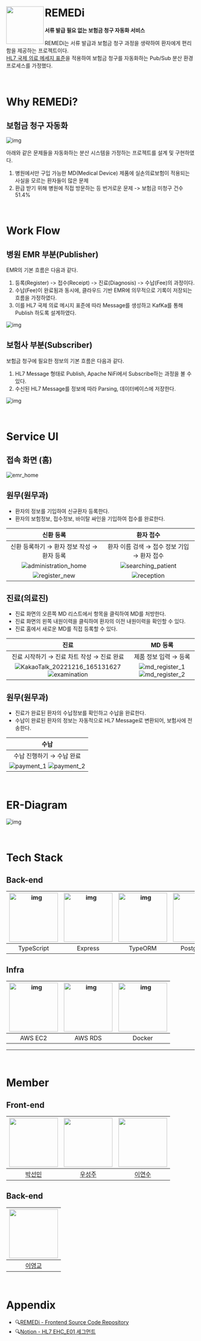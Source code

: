 # <img src="https://github.com/YoungGyo-00/remedi-backend/assets/89639470/41afa1d0-5877-4123-9472-4ab7d3f03c46" align="left" width="100"></a> **REMEDi**
**서류 발급 필요 없는 보험금 청구 자동화 서비스**
<br/>

REMEDi는 서류 발급과 보험금 청구 과정을 생략하여 환자에게 편리함을 제공하는 프로젝트이다.<br/>
[HL7 국제 의료 메세지 표준](https://hl7-definition.caristix.com/v2/HL7v2.7/TriggerEvents/EHC_E01)을 적용하여 보험금 청구를 자동화하는 Pub/Sub 분산 환경 프로세스를 가정했다.

<br/>

# Why REMEDi?
## 보험금 청구 자동화
![img](https://user-images.githubusercontent.com/89639470/208136362-99d9940c-dc64-4525-b14e-2854ab36d163.png)

아래와 같은 문제들을 자동화하는 분산 시스템을 가정하는 프로젝트를 설계 및 구현하였다.
1. 병원에서만 구입 가능한 MD(Medical Device) 제품에 실손의료보험이 적용되는 사실을 모르는 환자들이 많은 문제<br/>
2. 환급 받기 위해 병원에 직접 방문하는 등 번거로운 문제 -> 보험금 미청구 건수 51.4%

<br/>

# Work Flow
## 병원 EMR 부분(Publisher)

EMR의 기본 흐름은 다음과 같다.
1. 등록(Register) -> 접수(Receipt) -> 진료(Diagnosis) -> 수납(Fee)의 과정이다.<br/>
2. 수납(Fee)이 완료됨과 동시에, 클라우드 기반 EMR에 의무적으로 기록이 저장되는 흐름을 가정하였다.<br/>
3. 이를 HL7 국제 의료 메시지 표준에 따라 Message를 생성하고 KafKa를 통해 Publish 하도록 설계하였다.

![img](https://user-images.githubusercontent.com/89639470/208124967-0273fe33-47f8-43bc-9aa1-3dc28698fa04.png)

## 보험사 부분(Subscriber)

보험금 청구에 필요한 정보의 기본 흐름은 다음과 같다.
1. HL7 Message 형태로 Publish, Apache NiFi에서 Subscribe하는 과정을 볼 수 있다.<br/>
2. 수신된 HL7 Message를 정보에 따라 Parsing, 데이터베이스에 저장한다.<br/>

![img](https://user-images.githubusercontent.com/89639470/208132648-ba6d6769-d47d-4a92-b78e-b7d5a7a08308.png)

<br/>

# Service UI
## 접속 화면 (홈)
![emr_home](https://user-images.githubusercontent.com/102170253/207537231-498200df-b95a-4f9d-9679-7e08e5d2dde3.png)

## 원무(원무과)

-   환자의 정보를 기입하여 신규환자 등록한다.
-   환자의 보험정보, 접수정보, 바이탈 싸인을 기입하여 접수를 완료한다.

|                                                           신환 등록                                                            |                                                          환자 접수                                                           |
| :----------------------------------------------------------------------------------------------------------------------------: | :--------------------------------------------------------------------------------------------------------------------------: |
|                                           신환 등록하기 → 환자 정보 작성 → 환자 등록                                           |                                         환자 이름 검색 → 접수 정보 기입 → 환자 접수                                          |
| ![administration_home](https://user-images.githubusercontent.com/102170253/207537274-3f4a3b1b-ea71-49e8-a6bc-3697c5878989.png) | ![searching_patient](https://user-images.githubusercontent.com/102170253/207537271-bd6adbab-27bc-485d-93cf-450d834a0141.png) |
|    ![register_new](https://user-images.githubusercontent.com/102170253/207537268-eaab742b-ada8-45ac-9bd6-85015767dcdb.png)     |     ![reception](https://user-images.githubusercontent.com/102170253/207537263-4ba78a0a-90b7-46c7-a33c-7c1b9a8ea477.png)     |

## 진료(의료진)

-   진료 화면의 오른쪽 MD 리스트에서 항목을 클릭하여 MD를 처방한다.
-   진료 화면의 왼쪽 내원이력을 클릭하여 환자의 이전 내원이력을 확인할 수 있다.
-   진료 홈에서 새로운 MD를 직접 등록할 수 있다.

|                                                                                                                              진료                                                                                                                              |                                                                                                                      MD 등록                                                                                                                      |
| :------------------------------------------------------------------------------------------------------------------------------------------------------------------------------------------------------------------------------------------------------------: | :-----------------------------------------------------------------------------------------------------------------------------------------------------------------------------------------------------------------------------------------------: |
|                                                                                                           진료 시작하기 → 진료 차트 작성 → 진료 완료                                                                                                           |                                                                                                               제품 정보 입력 → 등록                                                                                                               |
| ![KakaoTalk_20221216_165131627](https://user-images.githubusercontent.com/102170253/208052816-141f1a7f-162d-4421-bc2d-617871b9b62e.png) ![examination](https://user-images.githubusercontent.com/102170253/208051467-7a6a7f14-7a4e-4fcf-8d26-57943984d296.png) | ![md_register_1](https://user-images.githubusercontent.com/102170253/208051410-eb933cac-00e6-490d-8644-f86385987a56.png) ![md_register_2](https://user-images.githubusercontent.com/102170253/208051415-7a598cdb-c1b8-435e-80f2-3f1b3aa307b1.png) |

## 원무(원무과)

-   진료가 완료된 환자의 수납정보를 확인하고 수납을 완료한다.
-   수납이 완료된 환자의 정보는 자동적으로 HL7 Message로 변환되어, 보험사에 전송한다.

|                                                                                                                   수납                                                                                                                    |
| :---------------------------------------------------------------------------------------------------------------------------------------------------------------------------------------------------------------------------------------: |
|                                                                                                         수납 진행하기 → 수납 완료                                                                                                         |
| ![payment_1](https://user-images.githubusercontent.com/102170253/207537296-b6b6f870-a74a-4df9-864a-dc895037ee4b.png) ![payment_2](https://user-images.githubusercontent.com/102170253/207537255-3fd4c7df-089c-4da5-86cd-c4b12330fb32.png) |

<br/>

# ER-Diagram
![img](https://user-images.githubusercontent.com/89639470/208146922-cb8ddfb6-34bb-4132-a2c8-ab33c3106580.png)

<br/>

# Tech Stack
## Back-end
| <img width="130" alt="img" src="https://user-images.githubusercontent.com/89639470/208116529-71d56833-2597-4450-8927-0bf0cdf2a273.png"> | <img width="130" alt="img" src="https://user-images.githubusercontent.com/89639470/208117609-92fdf7ca-01ea-47b4-9a3c-5b1f8601e0dd.png"> | <img width="130" alt="img" src="https://user-images.githubusercontent.com/89639470/208117748-f9c61e3b-617f-4b76-a66d-39c45431bc0b.png"> | <img width="130" alt="img" src="https://user-images.githubusercontent.com/89639470/208117884-7cef4e78-d8a2-4dda-8fd8-a39ab52fa334.png"> | <img width="130" alt="img" src="https://user-images.githubusercontent.com/89639470/208117828-685b656a-d336-4175-b12c-28608798862c.png"> | <img width="130" alt="img" src="https://github.com/YoungGyo-00/remedi-backend/assets/89639470/f55107e5-3e5d-4f92-be00-ebd8bd02f61d"> |
| :---------------------------------------------------------------------------------------------------------------------------------------------------: | :------------------------------------------------------------------------------------------------------------------------------------------------------------------------------------------: | :------------------------------------------------------------------------------------------------------------------------------------------------------------------------------------------: | :------------------------------------------------------------------------------------------------------------------------------------------------------------------------------------------: | :------------------------------------------------------------------------------------------------------------------------------------------------------------------------------------------: | :------------------------------------------------------------------------------------------------------------------------------------------------------------------------------------------: |
|                                                                      TypeScript                                                                       |                                                                                           Express                                                                                            |                                                                                           TypeORM                                                                                            |                                                                                          PostgreSQL                                                                                          |                                                                                         Apache KafKa                                                                                         |                                                                                         Apache NiFi                                                                                        |

## Infra
| <img width="130" alt="img" src="https://user-images.githubusercontent.com/89639470/208126547-9bedea0a-f56e-489d-b6fc-fa046f973904.png"> | <img width="130" alt="img" src="https://user-images.githubusercontent.com/89639470/208126554-88d412ac-3a43-4abd-8a45-207724252127.png"> | <img width="130" alt="img" src="https://github.com/YoungGyo-00/remedi-backend/assets/89639470/ff18d8e3-8088-4fd2-ae9f-d65de00ebe9b"> | 
| :------------------------------------------------------------------------------------------------------------------------------------------------------------------------------------------: | :------------------------------------------------------------------------------------------------------------------------------------------------------------------------------------------: | :------------------------------------------------------------------------------------------------------------------------------------------------------------------------------------------: |
|                                                                                           AWS EC2                                                                                            |                                                                                           AWS RDS                                                                                            |                                                                                           Docker                                                                                            | 
---

<br/>

# Member
## Front-end

| <img src="https://avatars.githubusercontent.com/u/102170253?v=4" width="130" height="130"> | <img src ="https://avatars.githubusercontent.com/u/102405208?v=4" width="130" height="130"> | <img src ="https://avatars.githubusercontent.com/u/74121375?v=4" width="130" height="130"> | 
| :---------------------------------------------------------------------------------------: | :----------------------------------------------------------------------------------------: | :----------------------------------------------------------------------------------------: |
|                         [박선민](https://github.com/miiiniii)                               |                         [우성주](https://github.com/seongjoow)                             |                          [이연수](https://github.com/yeonsu7777)                             |


## Back-end

| <img src="https://avatars.githubusercontent.com/u/89639470?v=4" width="130" height="130"> |  
| :---------------------------------------------------------------------------------------: | 
|                         [이영교](https://github.com/YoungGyo-00)                           |

</br>

# Appendix

-   🔍[REMEDi - Frontend Source Code Repository](https://github.com/Remedi2022/EMR_frontend)
-   🔍[Notion - HL7 EHC_E01 세그먼트](https://shade-sled-bf2.notion.site/HL7-EHC-01-01b118c9bb94412b9cc0bf05c3ebb3cc)
